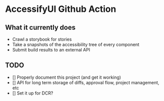 # AccessifyUI Github Action

## What it currently does

 - Crawl a storybook for stories
 - Take a snapshots of the accessibility tree of every component
 - Submit build results to an external API

## TODO

- [] Properly document this project (and get it working)
- [] API for long term storage of diffs, approval flow, project management, etc
- [] Set it up for DCR?

